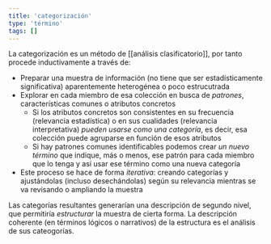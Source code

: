 ```yaml
---
title: 'categorización'
type: 'término'
tags: []
---
```


La categorización es un método de [[análisis clasificatorio]], por tanto procede inductivamente a través de:

- Preparar una muestra de información (no tiene que ser estadísticamente significativa) aparentemente heterogénea o poco estrucutrada
- Explorar en cada miembro de esa colección en busca de *patrones*, características comunes o atributos concretos
	- Si los atributos concretos son consistentes en su frecuencia (relevancia estadística) o en sus cualidades (relevancia interpretativa) *pueden usarse como una categoría*, es decir, esa colección puede agruparse en función de esos atributos
	- Si hay patrones comunes identificables podemos crear *un nuevo término* que indique, más o menos, ese patrón para cada miembro que lo tenga y así usar ese término como una nueva categoría
- Este proceso se hace de forma *iterativa*: creando categorías y ajustándolas (incluso desechándolas) según su relevancia mientras se va revisando o ampliando la muestra

Las categorías resultantes generarían una descripción de segundo nivel, que permitiría *estructurar* la muestra de cierta forma. La descripción coherente (en términos lógicos o narrativos) de la estructura es el análisis de sus cateogorías.